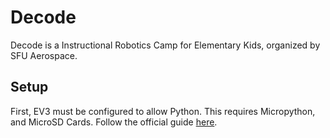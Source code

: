 # Decode
Decode is a Instructional Robotics Camp for Elementary Kids, organized by SFU Aerospace. 

## Setup

First, EV3 must be configured to allow Python. 
This requires Micropython, and MicroSD Cards.
Follow the official guide [here](https://education.lego.com/en-us/support/mindstorms-ev3/python-for-ev3).